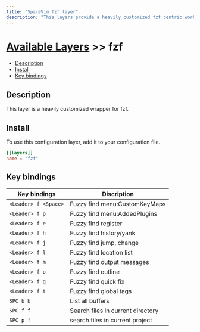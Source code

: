 ```yaml
---
title: "SpaceVim fzf layer"
description: "This layers provide a heavily customized fzf centric work-flow"
---
```


# [Available Layers](../) >> fzf

<!-- vim-markdown-toc GFM -->

- [Description](#description)
- [Install](#install)
- [Key bindings](#key-bindings)

<!-- vim-markdown-toc -->

## Description

This layer is a heavily customized wrapper for fzf.

## Install

To use this configuration layer, add it to your configuration file.

```toml
[[layers]]
name = "fzf"
```

## Key bindings

| Key bindings         | Discription                       |
| -------------------- | --------------------------------- |
| `<Leader> f <Space>` | Fuzzy find menu:CustomKeyMaps     |
| `<Leader> f p`       | Fuzzy find menu:AddedPlugins      |
| `<Leader> f e`       | Fuzzy find register               |
| `<Leader> f h`       | Fuzzy find history/yank           |
| `<Leader> f j`       | Fuzzy find jump, change           |
| `<Leader> f l`       | Fuzzy find location list          |
| `<Leader> f m`       | Fuzzy find output messages        |
| `<Leader> f o`       | Fuzzy find outline                |
| `<Leader> f q`       | Fuzzy find quick fix              |
| `<Leader> f t`       | Fuzzy find global tags            |
| `SPC b b`            | List all buffers                  |
| `SPC f f`            | Search files in current directory |
| `SPC p f`            | search files in current project   |
